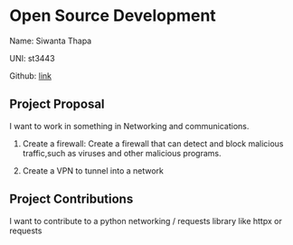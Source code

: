 # Open Source Development

Name: Siwanta Thapa

UNI: st3443

Github: [link](https://github.com/Siwanta)


## Project Proposal

I want to work in something in Networking and communications.

1. Create a firewall: Create a firewall that can detect and block malicious traffic,such as viruses and other malicious programs.

2. Create a VPN to tunnel into a network


## Project Contributions

I want to contribute to a python networking / requests library like httpx or requests
